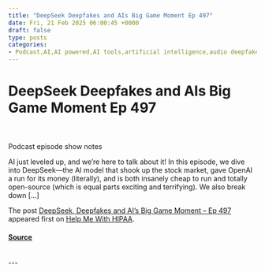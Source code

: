 ```yaml
---
title: "DeepSeek Deepfakes and AIs Big Game Moment Ep 497"
date: Fri, 21 Feb 2025 06:00:45 +0000
draft: false
type: posts
categories: 
- Podcast,AI,AI powered,AI tools,artificial intelligence,audio deepfake,ChatGPT,cybersecurity,data analysis,data privacy,data security,deep fake,deep seek,deepfake tools,education,generative AI,HIPAA compliance,innovation,machine learning,malware,open source,OpenAI,productivity,technology,video deepfake
---
```

# DeepSeek Deepfakes and AIs Big Game Moment Ep 497

<br/>

<br/>
Podcast episode show notes

AI just leveled up, and we’re here to talk about it! In this episode, we dive into DeepSeek—the AI model that shook up the stock market, gave OpenAI a run for its money (literally), and is both insanely cheap to run and totally open-source (which is equal parts exciting and terrifying). We also break down \[…\]

The post [DeepSeek, Deepfakes and AI’s Big Game Moment – Ep 497](https://helpmewithhipaa.com/deepseek-deepfakes-and-ais-big-game-moment-ep-497/) appeared first on [Help Me With HIPAA](https://helpmewithhipaa.com).

#### [Source](https://helpmewithhipaa.com/deepseek-deepfakes-and-ais-big-game-moment-ep-497/)

<br/>
---
